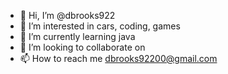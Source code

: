 - 👋 Hi, I’m @dbrooks922
- 👀 I’m interested in cars, coding, games
- 🌱 I’m currently learning java
- 💞️ I’m looking to collaborate on 
- 📫 How to reach me dbrooks92200@gmail.com

<!---
dbrooks922/dbrooks922 is a ✨ special ✨ repository because its `README.md` (this file) appears on your GitHub profile.
You can click the Preview link to take a look at your changes.
--->
